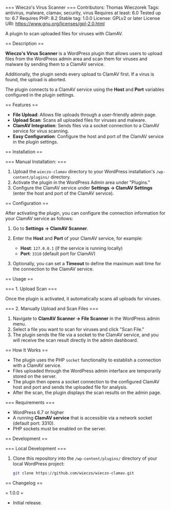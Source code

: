 === Wieczo's Virus Scanner ===
Contributors: Thomas Wieczorek
Tags: antivirus, malware, clamav, security, virus
Requires at least: 6.0
Tested up to: 6.7
Requires PHP: 8.2
Stable tag: 1.0.0
License: GPLv2 or later
License URI: https://www.gnu.org/licenses/gpl-2.0.html

A plugin to scan uploaded files for viruses with ClamAV.

== Description ==

**Wieczo's Virus Scanner** is a WordPress plugin that allows users to upload files from the WordPress admin area and scan them for viruses and malware by sending them to a ClamAV service.

Additionally, the plugin sends every upload to ClamAV first. If a virus is found, the upload is aborted.

The plugin connects to a ClamAV service using the **Host** and **Port** variables configured in the plugin settings.

== Features ==

- **File Upload**: Allows file uploads through a user-friendly admin page.
- **Upload Scan**: Scans all uploaded files for viruses and malware.
- **ClamAV Integration**: Sends files via a socket connection to a ClamAV service for virus scanning.
- **Easy Configuration**: Configure the host and port of the ClamAV service in the plugin settings.

== Installation ==

=== Manual Installation: ===

1. Upload the `wieczo-clamav` directory to your WordPress installation's `/wp-content/plugins/` directory.
2. Activate the plugin in the WordPress Admin area under "Plugins."
3. Configure the ClamAV service under **Settings -> ClamAV Settings** (enter the host and port of the ClamAV service).

== Configuration ==

After activating the plugin, you can configure the connection information for your ClamAV service as follows:

1. Go to **Settings -> ClamAV Scanner**.
2. Enter the **Host** and **Port** of your ClamAV service, for example:
    - **Host**: `127.0.0.1` (if the service is running locally)
    - **Port**: `3310` (default port for ClamAV)

3. Optionally, you can set a **Timeout** to define the maximum wait time for the connection to the ClamAV service.

== Usage ==

=== 1. Upload Scan ===

Once the plugin is activated, it automatically scans all uploads for viruses.

=== 2. Manually Upload and Scan Files ===

1. Navigate to **ClamAV Scanner -> File Scanner** in the WordPress admin menu.
2. Select a file you want to scan for viruses and click "Scan File."
3. The plugin sends the file via a socket to the ClamAV service, and you will receive the scan result directly in the admin dashboard.

== How It Works ==

- The plugin uses the PHP `socket` functionality to establish a connection with a ClamAV service.
- Files uploaded through the WordPress admin interface are temporarily stored on the server.
- The plugin then opens a socket connection to the configured ClamAV host and port and sends the uploaded file for analysis.
- After the scan, the plugin displays the scan results on the admin page.

=== Requirements ===

- WordPress 6.7 or higher
- A running **ClamAV service** that is accessible via a network socket (default port: 3310).
- PHP sockets must be enabled on the server.

== Development ==

=== Local Development ===

1. Clone this repository into the `/wp-content/plugins/` directory of your local WordPress project:
   ```bash
   git clone https://github.com/wieczo/wieczo-clamav.git

== Changelog ==

= 1.0.0 =
* Initial release.